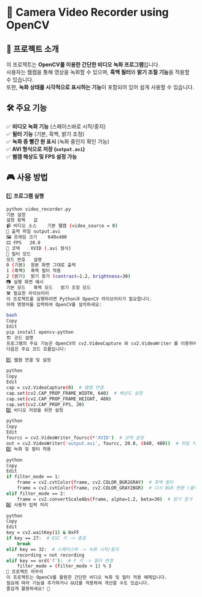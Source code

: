 # 🎥 Camera Video Recorder using OpenCV

## 📌 프로젝트 소개
이 프로젝트는 **OpenCV를 이용한 간단한 비디오 녹화 프로그램**입니다.  
사용자는 웹캠을 통해 영상을 녹화할 수 있으며, **흑백 필터**와 **밝기 조절 기능**을 적용할 수 있습니다.  
또한, **녹화 상태를 시각적으로 표시하는 기능**이 포함되어 있어 쉽게 사용할 수 있습니다.

## 🛠 주요 기능
✅ **비디오 녹화 기능** (스페이스바로 시작/중지)  
✅ **필터 기능** (기본, 흑백, 밝기 조정)  
✅ **녹화 중 빨간 원 표시** (녹화 중인지 확인 가능)  
✅ **AVI 형식으로 저장 (`output.avi`)**  
✅ **웹캠 해상도 및 FPS 설정 가능**  

## 🎮 사용 방법
1️⃣ **프로그램 실행**  
```bash
python video_recorder.py
기본 설정
설정 항목	값
📹 비디오 소스	기본 웹캠 (video_source = 0)
💾 출력 파일	output.avi
🖼 프레임 크기	640x480
🎞 FPS	20.0
🎥 코덱	XVID (.avi 형식)
🎨 필터 모드
모드 번호	설명
0 (기본)	원본 화면 그대로 출력
1 (흑백)	흑백 필터 적용
2 (밝기)	밝기 증가 (contrast=1.2, brightness=30)
📷 실행 화면 예시
기본 모드	흑백 모드	밝기 조정 모드
🛠 필요한 라이브러리
이 프로젝트를 실행하려면 Python과 OpenCV 라이브러리가 필요합니다.
아래 명령어를 입력하여 OpenCV를 설치하세요:

bash
Copy
Edit
pip install opencv-python
🏗 코드 설명
프로그램의 주요 기능은 OpenCV의 cv2.VideoCapture 와 cv2.VideoWriter 를 이용하여 구현됩니다.
다음은 주요 코드 흐름입니다:

1️⃣ 웹캠 연결 및 설정

python
Copy
Edit
cap = cv2.VideoCapture(0)  # 웹캠 연결
cap.set(cv2.CAP_PROP_FRAME_WIDTH, 640)  # 해상도 설정
cap.set(cv2.CAP_PROP_FRAME_HEIGHT, 480)
cap.set(cv2.CAP_PROP_FPS, 20)
2️⃣ 비디오 저장을 위한 설정

python
Copy
Edit
fourcc = cv2.VideoWriter_fourcc(*'XVID')  # 코덱 설정
out = cv2.VideoWriter('output.avi', fourcc, 20.0, (640, 480))  # 파일 저장 설정
3️⃣ 녹화 및 필터 적용

python
Copy
Edit
if filter_mode == 1:
    frame = cv2.cvtColor(frame, cv2.COLOR_BGR2GRAY)  # 흑백 필터
    frame = cv2.cvtColor(frame, cv2.COLOR_GRAY2BGR)  # 다시 BGR 변환 (출력 및 저장)
elif filter_mode == 2:
    frame = cv2.convertScaleAbs(frame, alpha=1.2, beta=30)  # 밝기 증가
4️⃣ 사용자 입력 처리

python
Copy
Edit
key = cv2.waitKey(1) & 0xFF
if key == 27:  # ESC 키 -> 종료
    break
elif key == 32:  # 스페이스바 -> 녹화 시작/중지
    recording = not recording
elif key == ord('f'):  # F 키 -> 필터 변경
    filter_mode = (filter_mode + 1) % 3
🏁 프로젝트 마무리
이 프로젝트는 OpenCV를 활용한 간단한 비디오 녹화 및 필터 적용 예제입니다.
필요에 따라 기능을 추가하거나 GUI를 적용하여 개선할 수도 있습니다.
즐겁게 활용하세요! 🚀

